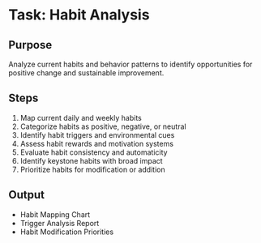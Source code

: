 # Task: Habit Analysis

## Purpose
Analyze current habits and behavior patterns to identify opportunities for positive change and sustainable improvement.

## Steps
1. Map current daily and weekly habits
2. Categorize habits as positive, negative, or neutral
3. Identify habit triggers and environmental cues
4. Assess habit rewards and motivation systems
5. Evaluate habit consistency and automaticity
6. Identify keystone habits with broad impact
7. Prioritize habits for modification or addition

## Output
- Habit Mapping Chart
- Trigger Analysis Report
- Habit Modification Priorities 
